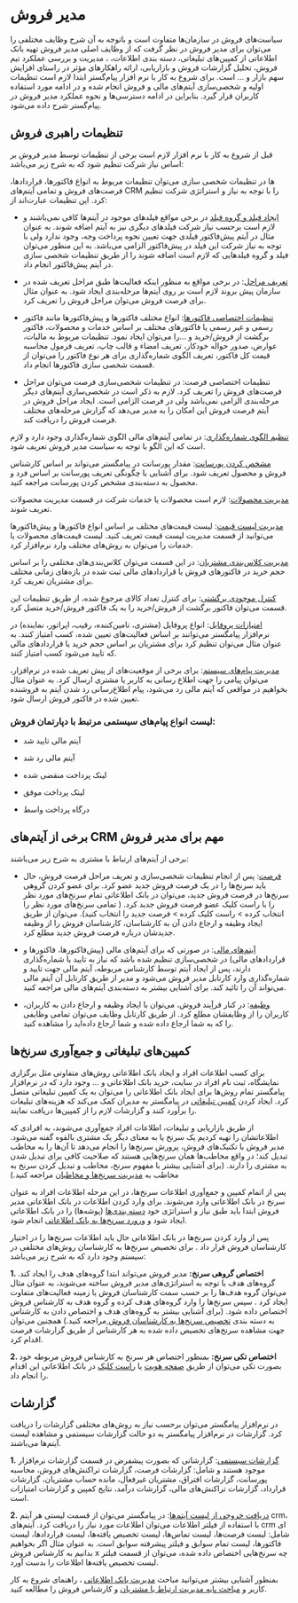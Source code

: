 # مدیر فروش

سیاست‌های فروش در سازمان‌ها متفاوت است و باتوجه به آن شرح وظایف مختلفی را می‌توان برای مدیر فروش در نظر گرفت که از وظایف اصلی مدیر فروش تهیه بانک اطلاعاتی از کمپین‌های تبلیغاتی، دسته بندی اطلاعات، ، مدیریت و بررسی عملکرد تیم فروش، تحلیل گزارشات فروش و بازاریابی، ارائه راهکارهای مؤثر در راستای افزایش سهم بازار و ... است. برای شروع به کار با نرم افزار پیام‌گستر ابتدا لازم است تنظیمات اولیه و شخصی‌سازی آیتم‌های مالی و فروش انجام شده و در ادامه مورد استفاده کاربران قرار گیرد. بنابراین در ادامه دسترسی‌ها و نحوه عملکرد مدیر فروش در پیام‌گستر شرح داده می‌شود.

## تنظیمات راهبری فروش

قبل از شروع به کار با نرم افزار لازم است برخی از تنطیمات توسط مدیر فروش بر اساس نیاز شرکت تنظیم شود که به شرح زیر می‌باشد:

ها	در تنظیمات شخصی سازی می‌توان تنظیمات مربوط به انواع فاکتورها، قراردادها، فرصت‌های فروش و تمامی آیتم‌های CRM را با توجه به نیاز و استراتژی شرکت تنظیم کرد. این تنظیمات عبارت‌اند از: 

-	[ایجاد فیلد و گروه فیلد](https://github.com/1stco/PayamGostarDocs/blob/master/help2.5.4/Settings/Personalization-crm/Overview/General-information/Shared-information-of-system-items/Shared-information-of-system-items.md) در برخی مواقع فیلدهای موجود در آیتم‌ها کافی نمی‌باشند و لازم است برحسب نیاز شرکت فیلدهای دیگری نیز به آیتم اضافه شوند. به عنوان مثال در آیتم پیش‌فاکتور فیلدی جهت تعیین نحوه پرداخت وجه، وجود ندارد ولی با توجه به نیاز شرکت این فیلد در پیش‌فاکتور الزامی می‌باشد. به این منظور می‌توان فیلد و گروه فیلدهایی که لازم است اضافه شوند را از طریق تنظیمات شخصی سازی در آیتم پیش‌فاکتور انجام داد.

-	[تعریف مراحل](https://github.com/1stco/PayamGostarDocs/blob/master/help2.5.4/Settings/Personalization-crm/Overview/General-information/leveling/leveling.md): در برخی مواقع به منظور اینکه فعالیت‌ها طبق مراحل تعریف شده در سازمان پیش بروند لازم
است بر روی آیتم‌ها مرحله‌بندی ایجاد شود. به عنوان مثال برای فرصت فروش می‌توان مراحل فروش را تعریف کرد.

-	[تنظیمات اختصاصی فاکتورها](https://github.com/1stco/PayamGostarDocs/blob/master/help2.5.4/Settings/Personalization-crm/Factor-management/Factor-management.md): انواع مختلف فاکتورها و پیش‌فاکتورها مانند فاکتور رسمی و غیر رسمی یا فاکتورهای مختلف بر اساس خدمات و محصولات، فاکتور برگشت از فروش/خرید و ...را می‌توان ایجاد نمود. تنظیمات مربوط به مالیات، عوارض، صدور حواله خودکار، تعریف امضاء و قالب چاپ، تعریف فرمول محاسبه قیمت کل فاکتور، تعریف الگوی شماره‌گذاری برای هر نوع فاکتور را می‌توان از قسمت شخصی سازی فاکتورها انجام داد.

-	تنظیمات اختصاصی فرصت: در تنظیمات شخصی‌سازی فرصت می‌توان مراحل فرصت‌های فروش را تعریف کرد. لازم به ذکر است در شخصی‌سازی آیتم‌های دیگر مرحله‌بندی الزامی نمی‌باشد ولی در فرصت الزامی است. ایجاد مراحل فروش در آیتم فرصت فروش این امکان را به مدیر می‌دهد که گزارش‌ مرحله‌های مختلف فرصت فروش را دریافت کند.

 [تنظیم الگوی شماره‌گذاری](https://github.com/1stco/PayamGostarDocs/blob/master/help2.5.4/Settings/Numbering-template/Numbering-template.md): در تمامی آیتم‌های مالی الگوی شماره‌گذاری وجود دارد و لازم است که این الگو با توجه به سیاست مدیر فروش تعریف شود. 


[مشخص کردن پورسانت](https://github.com/1stco/PayamGostarDocs/blob/master/help2.5.4/Management-and-reports/Sales-reports/Payroll-calculation/Product-centric-commission/Product-centric-commission.md): مقدار پورسانت در پیامگستر می‌تواند بر اساس کارشناس فروش و محصول تعریف شود. برای آشنایی با چگونگی تعریف پورسانت بر اساس فرد و محصول به دسته‌بندی مشخص کردن پورسانت مراجعه کنید.

[مدیریت محصولات](https://github.com/1stco/PayamGostarDocs/blob/master/help2.5.4/Basic-Information/Product-management/Product-management.md): لازم است محصولات یا خدمات شرکت در قسمت مدیریت محصولات تعریف شوند. 

[مدیریت لیست قیمت](https://github.com/1stco/PayamGostarDocs/blob/master/help2.5.4/Settings/Price-list-management/Price-list-management.md): لیست قیمت‌های مختلف بر اساس انواع فاکتورها و پیش‌فاکتورها می‌توانید از قسمت مدیریت لیست قیمت تعریف کنید. لیست قیمت‌های محصولات یا خدمات را می‌توان به روش‌های مختلف وارد نرم‌افزار کرد.

[مدیریت کلاس‌بندی مشتریان](https://github.com/1stco/PayamGostarDocs/blob/master/help2.5.4/Settings/Customer-classification-management/Customer-classification-management.md): در این قسمت می‌توان کلاس‌بندی‌های مختلفی را بر اساس حجم خرید در فاکتورهای فروش یا قراردادهای مالی ثبت شده در بازه‌های زمانی مختلف برای مشتریان تعریف کرد.

[کنترل موجودی برگشتی](https://github.com/1stco/PayamGostarDocs/blob/master/help2.5.4/Settings/General-settings/Sell/Sell.md): برای کنترل تعداد کالای مرجوع شده، از طریق تنظیمات این قسمت می‌توان فاکتور برگشت از فروش/خرید را به یک فاکتور فروش/خرید متصل کرد.

 [امتیازات پروفایل](https://github.com/1stco/PayamGostarDocs/blob/master/help2.5.4/Integrated-bank/Database/Customer-ratings/Customer-ratings.md): انواع پروفایل (مشتری، تامین‌کننده، رقیب، اپراتور، نماینده) در نرم‌افزار پیامگستر می‌توانند بر اساس فعالیت‌های تعیین شده، کسب امتیاز کنند. به عنوان مثال می‌توان تنظیم کرد برای مشتریان بر اساس حجم خرید یا قراردادهای مالی که تایید می‌شود کسب امتیاز کنند. 

[مدیریت پیام‌های سیستم](https://github.com/1stco/PayamGostarDocs/blob/master/help2.5.4/Basic-Information/Manage-system-messages/2.6.0/Manage-system-messages.md): برای برخی از موقعیت‌های از پیش تعریف شده در نرم‌افزار، می‌توان پیامی را جهت اطلاع رسانی به کاربر یا مشتری ارسال کرد. به عنوان مثال بخواهیم در مواقعی که آیتم مالی رد می‌شود، پیام اطلاع‌رسانی رد شدن آیتم به فروشنده تعیین شده در فاکتور فروش ارسال شود.

### لیست انواع پیام‌های سیستمی مرتبط با دپارتمان فروش:

-	آیتم مالی تایید شد

-	آیتم مالی رد شد

-	لینک پرداخت منقضی شده

-	لینک پرداخت موفق

-	درگاه پرداخت واسط

## برخی از آیتم‌های CRM مهم برای مدیر فروش

برخی از آیتم‌های ارتباط با مشتری به شرح زیر می‌باشند:

-	[فرصت](https://github.com/1stco/PayamGostarDocs/blob/master/help2.5.4/Integrated-bank/Database/Records/New-opportunity/mafhom-opportunity.md): پس از انجام تنظیمات شخصی‌سازی و تعریف مراحل فرصت فروش، حال باید سرنخ‌ها را در یک فرصت فروش جدید عضو کرد. برای عضو کردن گروهی سرنخ‌ها در فرصت فروش جدید، می‌توان در  بانک اطلاعاتی تمام سرنخ‌های مورد نظر را با راست کلیک عضو فرصت فروش جدید کرد. ( تمامی سرنخ‌های مورد نظر را انتخاب کرده > راست کلیک کرده > فرصت جدید را انتخاب کنید).
می‌توان از طریق ایجاد وظیفه و ارجاع دادن آن به کارشناسان، کارشناسان فروش را از وظیفه جدیدشان درباره فرصت فروش جدید مطلع کرد.

-	[آیتم‌های مالی](https://github.com/1stco/PayamGostarDocs/blob/master/help2.5.4/home/widget/Cardboard/Approved-items/Approved-items.md): در صورتی که برای آیتم‌های مالی (پیش‌فاکتورها، فاکتورها و قراردادهای مالی) در شخصی‌سازی تنظیم شده باشد که نیاز به تایید یا شماره‌گذاری دارند، پس از ایجاد آیتم توسط کارشناس مربوطه، آیتم مالی جهت تایید و شماره‌گذاری وارد کارتابل مدیر فروش می‌شود و مدیر از طریق کارتابل آن آیتم مالی می‌تواند آن را تائید کند. برای آشنایی بیشتر به دسته‌بندی آیتم‌های مالی مراجعه کنید.

-	[وظیفه](https://github.com/1stco/PayamGostarDocs/blob/master/help2.5.4/Integrated-bank/Database/Records/New-task/New-task.md): در کنار فرآِیند فروش، می‌توان با ایجاد وظیفه و ارجاع دادن به کاربران، کاربران را از وظایفشان مطلع کرد. از طریق کارتابل وظایف می‌توان تمامی وظایفی را که به شما ارجاع داده شده و شما ارجاع داده‌اید را مشاهده کنید.

## کمپین‌های تبلیغاتی و جمع‌آوری سرنخ‌ها

برای کسب اطلاعات افراد و ایجاد بانک اطلاعاتی روش‌های متفاوتی مثل برگزاری نمایشگاه، ثبت نام افراد در سایت، خرید بانک اطلاعاتی و ... وجود دارد که در نرم‌افزار پیامگستر تمام روش‌ها برای ایجاد بانک اطلاعاتی را می‌توان به یک کمپین تبلیغاتی متصل کرد. ایجاد کردن [کمپین تبلیغاتی](https://github.com/1stco/PayamGostarDocs/blob/master/help2.5.4/Marketing/Advertising-campaign-management/Barname-tablighati.md) در پیامگستر به مدیران کمک می‌کند که هزینه‌های تبلیغات را برآورد کنند و گزارشات لازم را از کمپین‌ها دریافت نمایند.

از طریق بازاریابی و تبلیغات، اطلاعات افراد جمع‌آوری می‌شوند، به افرادی که اطلاعاتشان را تهیه کردیم یک سرنخ یا به معنای دیگر یک مشتری بالقوه گفته می‌شود. مدیر فروش با تکنیک‌های فروش، پرورش سرنخ‌ها را انجام می‌دهد تا آن‌ها را به مخاطب تبدیل کند؛ در واقع مخاطب‌ها همان سرنخ‌هایی هستند که صلاحیت کافی برای تبدیل شدن به مشتری را دارند. (برای آشنایی بیشتر با مفهوم سرنخ، مخاطب و تبدیل کردن سرنخ به مخاطب به [مدیریت سرنخ‌ها و مخاطبان](https://github.com/1stco/PayamGostarDocs/blob/master/help2.5.4/Integrated-bank/Database/mafahim/anva-hoviat.md) مراجعه کنید.)

پس از اتمام کمپین و جمع‌آوری اطلاعات سرنخ‌ها، در این مرحله اطلاعات افراد به عنوان سرنخ در بانک اطلاعاتی وارد می‌شوند. برای وارد کردن اطلاعات در بانک اطلاعاتی مدیر فروش ابتدا باید طبق نیاز و استراتژی خود [دسته بندی‌ها](https://github.com/1stco/PayamGostarDocs/blob/master/help2.5.4/Integrated-bank/Database/Grouping/Grouping.md) (پوشه‌ها) را در بانک اطلاعاتی ایجاد  شود و  [ورورد سرنخ‌ها به بانک اطلاعاتی](https://github.com/1stco/PayamGostarDocs/blob/master/help2.5.4/Integrated-bank/Database/General-specifications/Lead-management/NewLead.md) انجام شود.

پس از وارد کردن سرنخ‌ها در بانک اطلاعاتی حال باید اطلاعات سرنخ‌ها را در اختیار کارشناسان فروش قرار داد . برای تخصیص سرنخ‌ها به کارشناسان روش‌های مختلفی در سیستم وجود دارد که به شرح زیر می‌باشد:

**1.	اختصاص گروهی سرنخ:** مدیر فروش می‌تواند ابتدا گروه‌های هدف را ایجاد کند. گروه‌های هدف با توجه به استراتژی‌های مدیر فروش ساخته می‌شوند، به عنوان مثال می‌توان گروه ‌هدف‌ها را بر حسب سمت کارشناسان فروش یا زمینه‌ فعالیت‌های متفاوت ایجاد کرد . سپس سرنخ‌ها را وارد گروه‌های هدف کرده و گروه هدف به کارشناس فروش اختصاص داده شود. (برای آشنایی بیشتر به گروه‌های هدف و اختصاص دادن به کارشناس به دسته بندی [تخصیص سرنخ‌ها به کارشناسان فروش ](https://github.com/1stco/PayamGostarDocs/blob/master/help2.5.4/Integrated-bank/Target-groups/mafhom-target-group.md) مراجعه کنید.) همچنین می‌توان جهت مشاهده سرنخ‌های تخصیص داده شده به هر کارشناس از طریق گزارشات فرصت اقدام کرد.

**2.	اختصاص تکی سرنخ:** بمنظور اختصاص هر سرنخ به کارشناس فروش مربوطه خود بصورت تکی می‌توان از طریق [صفحه هویت](https://github.com/1stco/PayamGostarDocs/blob/master/help2.5.4/Integrated-bank/Database/General-specifications/General-specifications.md) یا [راست کلیک](https://github.com/1stco/PayamGostarDocs/blob/master/help2.5.4/Integrated-bank/Database/Notes/clickrast-hoviat.md) در بانک اطلاعاتی این اقدام را انجام داد.

## گزارشات

در نرم‌افزار پیامگستر می‌توان برحسب نیاز به روش‌های مختلفی گزارشات را دریافت کرد. گزارشات در نرم‌افزار پیامگستر به دو حالت گزارشات سیستمی و مشاهده لیست آیتم‌ها می‌باشند.

**1.**	[گزارشات سیستمی](https://github.com/1stco/PayamGostarDocs/blob/master/help2.5.4/Management-and-reports/Analysis-reports/Sales-status-chart/Sales-status-chart.md): گزارشاتی که بصورت پیشفرض در قسمت گزارشات نرم‌افزار موجود هستند و شامل: گزارشات فرصت، گزارشات تراکنش‌های فروش، محاسبه پورسانت، گزارشات افتراق، مشتریان غیرفعال، مانده حساب مشتریان، گزارشات قرارداد، گزارشات تراکنش‌های مالی، گزارشات درآمد، نتایج کمپین و گزارشات امتیازات است.

**2.**	 [دریافت خروجی از لیست آیتم‌ها](https://github.com/1stco/PayamGostarDocs/blob/master/help2.5.4/Customer-relationship-management/CRM-History/CRM-History.md): در پیامگستر می‌توان از قسمت لیستی هر آیتم‌ crm، با استفاده از فیلتر اطلاعات می‌توان اطلاعات مورد نیاز را دریافت کرد. آیتم‌های crm ای شامل: لیست فرصت‌ها، لیست تماس‌ها، لیست تخصیص یافته‌ها، لیست قراردادها، لیست فاکتورها، لیست تمام سوابق و فیلتر پیشرفته سوابق است. به عنوان مثال اگر بخواهیم بدانیم به کارشناس فروش x چه سرنخ‌هایی اختصاص داده‌ شده، می‌توان از قسمت فیلتر لیست تخصیص یافته‌ها اطلاعات را بدست آورد.

بمنظور آشنایی بیشتر می‌توانید مباحث [مدیریت بانک اطلاعاتی](https://github.com/1stco/PayamGostarDocs/blob/master/help2.5.4/Category-docs/Database-management.md)
، راهنمای شروع به کار کاربر
 و [مباحث پایه مدیریت ارتباط با مشتریان](https://github.com/1stco/PayamGostarDocs/blob/master/help2.5.4/Category-docs/Crm-basic.md)  و کارشناس فروش
را مطالعه کنید.




